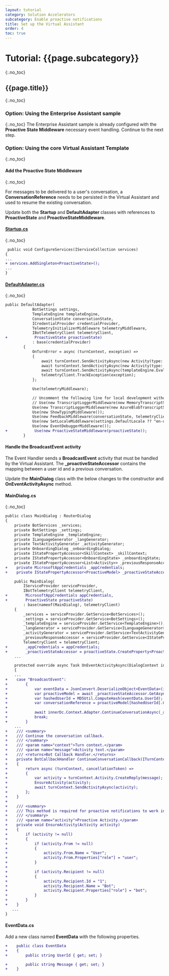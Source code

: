 ```yaml
---
layout: tutorial
category: Solution Accelerators
subcategory: Enable proactive notifications
title: Set up the Virtual Assistant
order: 4
toc: true
---
```


# Tutorial: {{page.subcategory}}
{:.no_toc}
## {{page.title}}
{:.no_toc}
### Option: Using the Enterprise Assistant sample
{:.no_toc}
The Enterprise Assistant sample is already configured with the **Proactive State Middleware** necessary event handling. Continue to the next step.

### Option: Using the core Virtual Assistant Template
{:.no_toc}

#### Add the Proactive State Middleware
{:.no_toc}

For messages to be delivered to a user's conversation, a **ConversationReference** needs to be persisted in the Virtual Assistant and used to resume the existing conversation.

Update both the **Startup** and **DefaultAdapter** classes with references to **ProactiveState** and **ProactiveStateMiddleware**.

#### [Startup.cs]({{site.repo}})
{:.no_toc}

```diff
 public void ConfigureServices(IServiceCollection services)
{
...
+ services.AddSingleton<ProactiveState>();
...
}
```

#### [DefaultAdapter.cs]({{site.repo}})
{:.no_toc}

```diff
public DefaultAdapter(
            BotSettings settings,
            TemplateEngine templateEngine,
            ConversationState conversationState,
            ICredentialProvider credentialProvider,
            TelemetryInitializerMiddleware telemetryMiddleware,
            IBotTelemetryClient telemetryClient,
+            ProactiveState proactiveState)
            : base(credentialProvider)
        {
            OnTurnError = async (turnContext, exception) =>
            {
                await turnContext.SendActivityAsync(new Activity(type: ActivityTypes.Trace, text: $"{exception.Message}"));
                await turnContext.SendActivityAsync(new Activity(type: ActivityTypes.Trace, text: $"{exception.StackTrace}"));
                await turnContext.SendActivityAsync(templateEngine.EvaluateTemplate("errorMessage"));
                telemetryClient.TrackException(exception);
            };

            Use(telemetryMiddleware);

            // Uncomment the following line for local development without Azure Storage
            // Use(new TranscriptLoggerMiddleware(new MemoryTranscriptStore()));
            Use(new TranscriptLoggerMiddleware(new AzureBlobTranscriptStore(settings.BlobStorage.ConnectionString, settings.BlobStorage.Container)));
            Use(new ShowTypingMiddleware());
            Use(new FeedbackMiddleware(conversationState, telemetryClient));
            Use(new SetLocaleMiddleware(settings.DefaultLocale ?? "en-us"));
            Use(new EventDebuggerMiddleware());
+            Use(new ProactiveStateMiddleware(proactiveState));
        }
```

#### Handle the **BroadcastEvent** activity

The Event Handler sends a **BroadcastEvent** activity that must be handled by the Virtual Assistant.
The **_proactiveStateAccessor** contains the mapping between a user id and a previous conversation.

Update the **MainDialog** class with the below changes to the constructor and **OnEventActivityAsync** method.

#### MainDialog.cs
{:.no_toc}

```diff
public class MainDialog : RouterDialog
{
    private BotServices _services;
    private BotSettings _settings;
    private TemplateEngine _templateEngine;
    private ILanguageGenerator _langGenerator;
    private TextActivityGenerator _activityGenerator;
    private OnboardingDialog _onboardingDialog;
    private IStatePropertyAccessor<SkillContext> _skillContext;
    private IStatePropertyAccessor<OnboardingState> _onboardingState;
    private IStatePropertyAccessor<List<Activity>> _previousResponseAccessor;
+    private MicrosoftAppCredentials _appCredentials;
+    private IStatePropertyAccessor<ProactiveModel> _proactiveStateAccessor;

    public MainDialog(
        IServiceProvider serviceProvider,
        IBotTelemetryClient telemetryClient,
+        MicrosoftAppCredentials appCredentials,
+        ProactiveState proactiveState)
        : base(nameof(MainDialog), telemetryClient)
    {
        _services = serviceProvider.GetService<BotServices>();
        _settings = serviceProvider.GetService<BotSettings>();
        _templateEngine = serviceProvider.GetService<TemplateEngine>();
        _langGenerator = serviceProvider.GetService<ILanguageGenerator>();
        _activityGenerator = serviceProvider.GetService<TextActivityGenerator>();
        _previousResponseAccessor = serviceProvider.GetService<IStatePropertyAccessor<List<Activity>>>();
        TelemetryClient = telemetryClient;
+        _appCredentials = appCredentials;
+        _proactiveStateAccessor = proactiveState.CreateProperty<ProactiveModel>(nameof(ProactiveModel));
    ...

    protected override async Task OnEventActivityAsync(DialogContext innerDc, CancellationToken cancellationToken = default)
    {
    ...
+    case "BroadcastEvent":
+        {
+            var eventData = JsonConvert.DeserializeObject<EventData>(innerDc.Context.Activity.Value.ToString());
+            var proactiveModel = await _proactiveStateAccessor.GetAsync(innerDc.Context, () => new ProactiveModel());
+            var hashedUserId = MD5Util.ComputeHash(eventData.UserId);
+            var conversationReference = proactiveModel[hashedUserId].Conversation;
+
+            await innerDc.Context.Adapter.ContinueConversationAsync(_appCredentials.MicrosoftAppId, conversationReference, ContinueConversationCallback(innerDc.Context, eventData.Message), cancellationToken);
+            break;
+        }
    ...
+    /// <summary>
+    /// Continue the conversation callback.
+    /// </summary>
+    /// <param name="context">Turn context.</param>
+    /// <param name="message">Activity text.</param>
+    /// <returns>Bot Callback Handler.</returns>
+    private BotCallbackHandler ContinueConversationCallback(ITurnContext context, string message)
+    {
+        return async (turnContext, cancellationToken) =>
+        {
+            var activity = turnContext.Activity.CreateReply(message);
+            EnsureActivity(activity);
+            await turnContext.SendActivityAsync(activity);
+        };
+    }
+
+    /// <summary>
+    /// This method is required for proactive notifications to work in Web Chat.
+    /// </summary>
+    /// <param name="activity">Proactive Activity.</param>
+    private void EnsureActivity(Activity activity)
+    {
+        if (activity != null)
+        {
+            if (activity.From != null)
+            {
+                activity.From.Name = "User";
+                activity.From.Properties["role"] = "user";
+            }
+
+            if (activity.Recipient != null)
+            {
+                activity.Recipient.Id = "1";
+                activity.Recipient.Name = "Bot";
+                activity.Recipient.Properties["role"] = "bot";
+            }
+        }
+    }
   ...
}
```

#### EventData.cs

Add a new class named **EventData** with the following properties.

```diff
+    public class EventData
+    {
+        public string UserId { get; set; }

+        public string Message { get; set; }
+    }
```